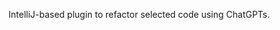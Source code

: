 
<!-- Plugin description -->
IntelliJ-based plugin to refactor selected code using ChatGPTs.
<!-- Plugin description end -->
